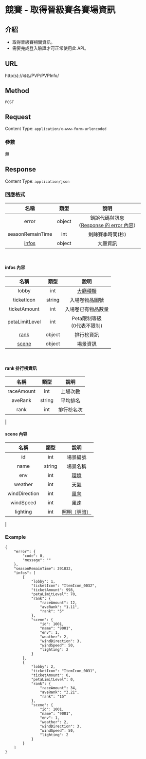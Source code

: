 # 競賽 - 取得晉級賽各賽場資訊

## 介紹

- 取得晉級賽相關資訊。
- 需要完成登入驗證才可正常使用此 API。

## URL

http(s)://`域名`/PVP/PVPInfo/

## Method

`POST`

## Request

Content Type: `application/x-www-form-urlencoded`

### 參數

無

## Response

Content Type: `application/json`

### 回應格式

| 名稱 | 類型 | 說明 |
|:-:|:-:|:-:|
| error | object | 錯誤代碼與訊息<br>（[Response 的 error 內容](../response.md#error)） |
| seasonRemainTime | int | 剩餘賽季時間(秒) |
| [infos](#infos) | object | 大廳資訊 |
<br>


#### <span id="infos">infos 內容</span>
| 名稱 | 類型 | 說明 |
|:-:|:-:|:-:|
| lobby | int | [大廳種類](../codes/race.md#lobby) |
| ticketIcon | string | 入場卷物品圖號 |
| ticketAmount | int | 入場卷已有物品數量 |
| petaLimitLevel | int | Peta限制等級<br>(0代表不限制) |
| [rank](#rank) | object | 排行榜資訊 |
| [scene](#scene) | object | 場景資訊 |
<br>

#### <span id="rank">rank 排行榜資訊</span>
| 名稱 | 類型 | 說明 |
|:-:|:-:|:-:|
| raceAmount | int | 上場次數 |
| aveRank| string | 平均排名 |
| rank | int | 排行榜名次 |
|

#### <span id="scene">scene 內容</span>

| 名稱 | 類型 | 說明 |
|:-:|:-:|:-:|
| id | int | 場景編號 |
| name | string | 場景名稱 |
| env | int | [環境](../codes/scene.md#env) |
| weather | int | [天氣](../codes/scene.md#weather) |
| windDirection | int | [風向](../codes/scene.md#windDirection) |
| windSpeed | int | 風速 |
| lighting | int | [照明（明暗）](../codes/scene.md#lighting) |
|


### Example
    {
        "error": {
            "code": 0,
            "message": ""
        },
        "seasonRemainTime": 291032,
        "infos": [
            {
                "lobby": 1,
                "ticketIcon": "ItemIcon_0032",
                "ticketAmount": 998,
                "petaLimitLevel": 70,
                "rank": {
                    "raceAmount": 12,
                    "aveRank": "1.11",
                    "rank": "5"
                },
                "scene": {
                    "id": 1001,
                    "name": "9001",
                    "env": 1,
                    "weather": 2,
                    "windDirection": 3,
                    "windSpeed": 50,
                    "lighting": 2
                }
            },
            {
                "lobby": 2,
                "ticketIcon": "ItemIcon_0031",
                "ticketAmount": 0,
                "petaLimitLevel": 0,
                "rank": {
                    "raceAmount": 34,
                    "aveRank": "3.21",
                    "rank": "15"
                },
                "scene": {
                    "id": 1001,
                    "name": "9001",
                    "env": 1,
                    "weather": 2,
                    "windDirection": 3,
                    "windSpeed": 50,
                    "lighting": 2
                }
            }
        ]
    }